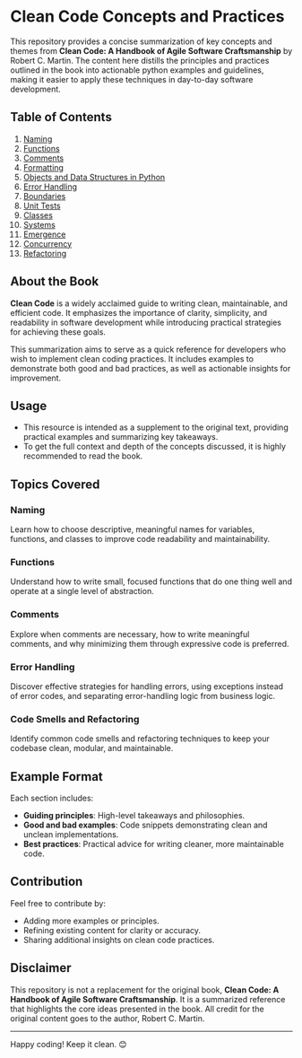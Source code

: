 # Clean Code Concepts and Practices

This repository provides a concise summarization of key concepts and themes from **Clean Code: A Handbook of Agile Software Craftsmanship** by Robert C. Martin. The content here distills the principles and practices outlined in the book into actionable python examples and guidelines, making it easier to apply these techniques in day-to-day software development.

## Table of Contents
1. [Naming](https://github.com/nicolenewhouse3/clean-code/blob/main/CLEAN-CODE.md#1-naming)
2. [Functions](https://github.com/nicolenewhouse3/clean-code/blob/main/CLEAN-CODE.md#2-functions)
3. [Comments](https://github.com/nicolenewhouse3/clean-code/blob/main/CLEAN-CODE.md#3-comments)
4. [Formatting](https://github.com/nicolenewhouse3/clean-code/blob/main/CLEAN-CODE.md#4-formatting)
5. [Objects and Data Structures in Python](https://github.com/nicolenewhouse3/clean-code/blob/main/CLEAN-CODE.md#5-objects-and-data-structures-in-python)
6. [Error Handling](https://github.com/nicolenewhouse3/clean-code/blob/main/CLEAN-CODE.md#6-error-handling)
7. [Boundaries](https://github.com/nicolenewhouse3/clean-code/blob/main/CLEAN-CODE.md#7-boundaries)
8. [Unit Tests](https://github.com/nicolenewhouse3/clean-code/blob/main/CLEAN-CODE.md#8-unit-tests)
9. [Classes](https://github.com/nicolenewhouse3/clean-code/blob/main/CLEAN-CODE.md#9-classes)
10. [Systems](https://github.com/nicolenewhouse3/clean-code/blob/main/CLEAN-CODE.md#10-systems)
11. [Emergence](https://github.com/nicolenewhouse3/clean-code/blob/main/CLEAN-CODE.md#11-emergence)
12. [Concurrency](https://github.com/nicolenewhouse3/clean-code/blob/main/CLEAN-CODE.md#12-concurrency)
13. [Refactoring](https://github.com/nicolenewhouse3/clean-code/blob/main/CLEAN-CODE.md#13-refactoring)

## About the Book
**Clean Code** is a widely acclaimed guide to writing clean, maintainable, and efficient code. It emphasizes the importance of clarity, simplicity, and readability in software development while introducing practical strategies for achieving these goals.

This summarization aims to serve as a quick reference for developers who wish to implement clean coding practices. It includes examples to demonstrate both good and bad practices, as well as actionable insights for improvement.

## Usage
- This resource is intended as a supplement to the original text, providing practical examples and summarizing key takeaways.
- To get the full context and depth of the concepts discussed, it is highly recommended to read the book.

## Topics Covered
### Naming
Learn how to choose descriptive, meaningful names for variables, functions, and classes to improve code readability and maintainability.

### Functions
Understand how to write small, focused functions that do one thing well and operate at a single level of abstraction.

### Comments
Explore when comments are necessary, how to write meaningful comments, and why minimizing them through expressive code is preferred.

### Error Handling
Discover effective strategies for handling errors, using exceptions instead of error codes, and separating error-handling logic from business logic.

### Code Smells and Refactoring
Identify common code smells and refactoring techniques to keep your codebase clean, modular, and maintainable.

## Example Format
Each section includes:
- **Guiding principles**: High-level takeaways and philosophies.
- **Good and bad examples**: Code snippets demonstrating clean and unclean implementations.
- **Best practices**: Practical advice for writing cleaner, more maintainable code.

## Contribution
Feel free to contribute by:
- Adding more examples or principles.
- Refining existing content for clarity or accuracy.
- Sharing additional insights on clean code practices.

## Disclaimer
This repository is not a replacement for the original book, **Clean Code: A Handbook of Agile Software Craftsmanship**. It is a summarized reference that highlights the core ideas presented in the book. All credit for the original content goes to the author, Robert C. Martin.

---

Happy coding! Keep it clean. 😊
